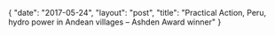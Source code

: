 {
   "date": "2017-05-24",
   "layout": "post",
   "title": "Practical Action, Peru, hydro power in Andean villages – Ashden Award winner"
}

